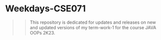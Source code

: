 # Weekdays-CSE071

>> This repository is dedicated for updates and releases on new and updated versions of my term-work-1 for the course JAVA OOPs 2K23. 
